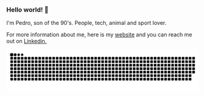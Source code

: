 
### Hello world! 👋

I'm Pedro, son of the 90's. People, tech, animal and sport lover.

For more information about me, here is my <a href="https://pedroalexandrevieira.github.io/">website</a> and you can reach me out on <a href="https://www.linkedin.com/in/pedroalexandrevieira/">Linkedin.</a>


![Snake animation](https://github.com/pedroalexandrevieira/pedroalexandrevieira/blob/output/github-contribution-grid-snake.svg)

